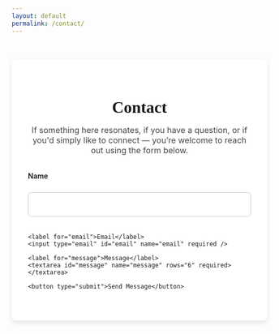 ```yaml
---
layout: default
permalink: /contact/
---
```


<style>
  .contact-container {
    max-width: 600px;
    margin: 3rem auto;
    padding: 2rem;
    background-color: #ffffff;
    border-radius: 8px;
    box-shadow: 0 4px 12px rgba(0, 0, 0, 0.1);
  }

  .contact-container h1 {
    font-family: 'Playfair Display', serif;
    font-size: 2rem;
    margin-bottom: 1rem;
    text-align: center;
  }

  .contact-container p {
    font-size: 1rem;
    margin-bottom: 2rem;
    text-align: center;
    color: #444;
  }

  .contact-form {
    display: flex;
    flex-direction: column;
    gap: 1.2rem;
  }

  .contact-form label {
    font-weight: 600;
    margin-bottom: 0.3rem;
  }

  .contact-form input,
  .contact-form textarea {
    font-family: 'Inter', sans-serif;
    font-size: 1rem;
    padding: 0.8rem;
    border: 1px solid #ccc;
    border-radius: 6px;
    transition: border-color 0.2s;
  }

  .contact-form input:focus,
  .contact-form textarea:focus {
    border-color: #b6753a;
    outline: none;
  }

  .contact-form button {
    background-color: #1A2D41;
    color: white;
    font-size: 1rem;
    padding: 0.9rem;
    border: none;
    border-radius: 6px;
    cursor: pointer;
    transition: background-color 0.3s;
  }

  .contact-form button:hover {
    background-color: #2d4158;
  }

  @media (max-width: 600px) {
    .contact-container {
      margin: 2rem 1rem;
      padding: 1.5rem;
    }
  }
</style>

<section class="contact-container">
  <h1>Contact</h1>
  <p>If something here resonates, if you have a question, or if you'd simply like to connect — you’re welcome to reach out using the form below.</p>

  <form action="https://formspree.io/f/xpwybnnb" method="POST" class="contact-form">
    <label for="name">Name</label>
    <input type="text" id="name" name="name" required />

    <label for="email">Email</label>
    <input type="email" id="email" name="email" required />

    <label for="message">Message</label>
    <textarea id="message" name="message" rows="6" required></textarea>

    <button type="submit">Send Message</button>
  </form>
</section>
